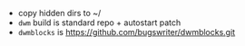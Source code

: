 * copy hidden dirs to ~/
* `dwm` build is standard repo + autostart patch
* `dwmblocks` is https://github.com/bugswriter/dwmblocks.git
